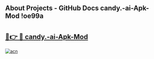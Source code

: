 ## About Projects - GitHub Docs candy.-ai-Apk-Mod !oe99a

# <h2><a href="https://andorid.site?title=candy.-ai-Apk-Mod&ref=13PRO">🔗👉 🔴 candy.-ai-Apk-Mod</a></h2>

[![acn](https://github.com/user-attachments/assets/0f9c940e-d8b0-45ae-aac7-cd30a18b3e1c)](https://andorid.site?title=candy.-ai-Apk-Mod&ref=13PRO)

